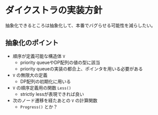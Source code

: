 # ダイクストラの実装方針

抽象化できるところは抽象化して、本番でバグらせる可能性を減らしたい。

## 抽象化のポイント

- 順序が定義可能な構造体 `V`
  - priority queueやDP配列の値の型に該当
  - priority queueの実装の都合上、ポインタを用いる必要がある
- `V` の無限大の定義
  - DP配列の初期化に用いる
- `V` の順序定義用の関数 `Less()`
  - strictly lessが表現できれば良い
- 次のノード遷移を経たあとの `V` の計算関数
  - `Progress()` とか？

